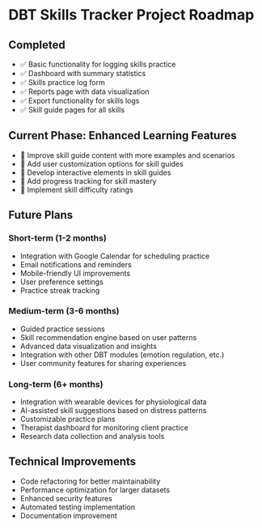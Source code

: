 # DBT Skills Tracker Project Roadmap

## Completed
- ✅ Basic functionality for logging skills practice
- ✅ Dashboard with summary statistics
- ✅ Skills practice log form
- ✅ Reports page with data visualization
- ✅ Export functionality for skills logs
- ✅ Skill guide pages for all skills

## Current Phase: Enhanced Learning Features
- 🔄 Improve skill guide content with more examples and scenarios
- 🔄 Add user customization options for skill guides
- 🔄 Develop interactive elements in skill guides
- 🔄 Add progress tracking for skill mastery
- 🔄 Implement skill difficulty ratings

## Future Plans
### Short-term (1-2 months)
- Integration with Google Calendar for scheduling practice
- Email notifications and reminders
- Mobile-friendly UI improvements
- User preference settings
- Practice streak tracking

### Medium-term (3-6 months)
- Guided practice sessions
- Skill recommendation engine based on user patterns
- Advanced data visualization and insights
- Integration with other DBT modules (emotion regulation, etc.)
- User community features for sharing experiences

### Long-term (6+ months)
- Integration with wearable devices for physiological data
- AI-assisted skill suggestions based on distress patterns
- Customizable practice plans
- Therapist dashboard for monitoring client practice
- Research data collection and analysis tools

## Technical Improvements
- Code refactoring for better maintainability
- Performance optimization for larger datasets
- Enhanced security features
- Automated testing implementation
- Documentation improvement